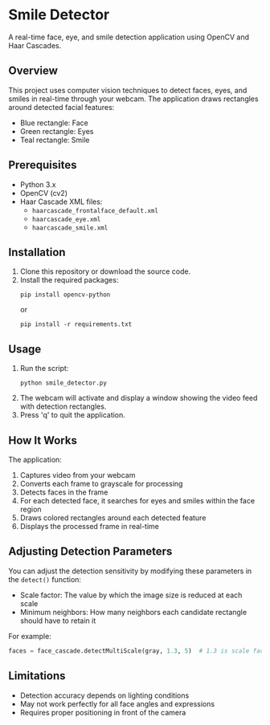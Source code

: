 # Smile Detector

A real-time face, eye, and smile detection application using OpenCV and Haar Cascades.

## Overview

This project uses computer vision techniques to detect faces, eyes, and smiles in real-time through your webcam. The application draws rectangles around detected facial features:
- Blue rectangle: Face
- Green rectangle: Eyes
- Teal rectangle: Smile

## Prerequisites

- Python 3.x
- OpenCV (cv2)
- Haar Cascade XML files:
  - `haarcascade_frontalface_default.xml`
  - `haarcascade_eye.xml`
  - `haarcascade_smile.xml`

## Installation

1. Clone this repository or download the source code.
2. Install the required packages:
   ```
   pip install opencv-python
   ```
   or
   ```
   pip install -r requirements.txt
   ```

## Usage

1. Run the script:
   ```
   python smile_detector.py
   ```
2. The webcam will activate and display a window showing the video feed with detection rectangles.
3. Press 'q' to quit the application.

## How It Works

The application:
1. Captures video from your webcam
2. Converts each frame to grayscale for processing
3. Detects faces in the frame
4. For each detected face, it searches for eyes and smiles within the face region
5. Draws colored rectangles around each detected feature
6. Displays the processed frame in real-time

## Adjusting Detection Parameters

You can adjust the detection sensitivity by modifying these parameters in the `detect()` function:
- Scale factor: The value by which the image size is reduced at each scale
- Minimum neighbors: How many neighbors each candidate rectangle should have to retain it

For example:
```python
faces = face_cascade.detectMultiScale(gray, 1.3, 5)  # 1.3 is scale factor, 5 is minNeighbors
```

## Limitations

- Detection accuracy depends on lighting conditions
- May not work perfectly for all face angles and expressions
- Requires proper positioning in front of the camera
